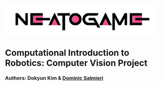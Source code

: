 ![neato-game](img/project-logo.png)
# Computational Introduction to Robotics: Computer Vision Project
### Authors: Dokyun Kim & [Dominic Salmieri](https://github.com/joloujo)

